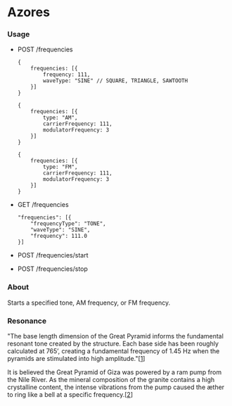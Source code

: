 # Azores

### Usage

- POST /frequencies

    ```
    {
        frequencies: [{
            frequency: 111,
            waveType: "SINE" // SQUARE, TRIANGLE, SAWTOOTH
        }]
    }

    {
        frequencies: [{
            type: "AM",
            carrierFrequency: 111,
            modulatorFrequency: 3
        }]
    }

    {
        frequencies: [{
            type: "FM",
            carrierFrequency: 111,
            modulatorFrequency: 3
        }]
    }
    ```

- GET /frequencies

    ```
    "frequencies": [{
        "frequencyType": "TONE",
        "waveType": "SINE",
        "frequency": 111.0
    }]
    ```  

- POST /frequencies/start
- POST /frequencies/stop

### About

Starts a specified tone, AM frequency, or FM frequency.

### Resonance

"The base length dimension of the Great Pyramid informs the fundamental resonant tone created by the
structure. Each base side has been roughly calculated at 765’, creating a fundamental frequency of 1.45
Hz when the pyramids are stimulated into high amplitude."[[1]]

It is believed the Great Pyramid of Giza was powered by a ram pump from the Nile River. As the mineral composition of the granite contains a high crystalline content, the intense vibrations from the pump caused the æther to ring like a bell at a specific frequency.[[2]]

[1]:http://www.human-resonance.org/A1_Psychoacoustics_&_Earth_Resonance.pdf

[2]:https://www.newdawnmagazine.com/articles/a-new-theory-for-the-great-pyramid-how-science-is-changing-our-view-of-the-past
